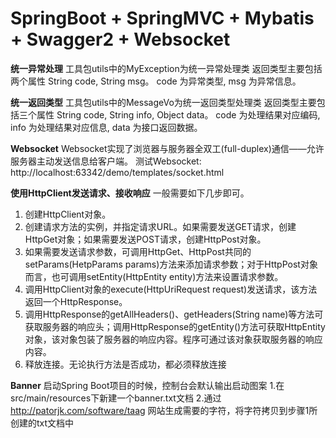 # SpringBoot + SpringMVC + Mybatis + Swagger2 + Websocket

**统一异常处理**
工具包utils中的MyException为统一异常处理类
返回类型主要包括两个属性 String code, String msg。
code 为异常类型,
msg 为异常信息。
  
**统一返回类型**
工具包utils中的MessageVo为统一返回类型处理类
返回类型主要包括三个属性 String code, String info, Object data。
code 为处理结果对应编码, 
info 为处理结果对应信息, 
data 为接口返回数据。

**Websocket**
Websocket实现了浏览器与服务器全双工(full-duplex)通信——允许服务器主动发送信息给客户端。
测试Websocket:
http://localhost:63342/demo/templates/socket.html

**使用HttpClient发送请求、接收响应**
一般需要如下几步即可。
1. 创建HttpClient对象。
2. 创建请求方法的实例，并指定请求URL。如果需要发送GET请求，创建HttpGet对象；如果需要发送POST请求，创建HttpPost对象。
3. 如果需要发送请求参数，可调用HttpGet、HttpPost共同的setParams(HetpParams params)方法来添加请求参数；对于HttpPost对象而言，也可调用setEntity(HttpEntity entity)方法来设置请求参数。
4. 调用HttpClient对象的execute(HttpUriRequest request)发送请求，该方法返回一个HttpResponse。
5. 调用HttpResponse的getAllHeaders()、getHeaders(String name)等方法可获取服务器的响应头；调用HttpResponse的getEntity()方法可获取HttpEntity对象，该对象包装了服务器的响应内容。程序可通过该对象获取服务器的响应内容。
6. 释放连接。无论执行方法是否成功，都必须释放连接

**Banner**
启动Spring Boot项目的时候，控制台会默认输出启动图案
1.在src/main/resources下新建一个banner.txt文档 
2.通过 http://patorjk.com/software/taag 网站生成需要的字符，将字符拷贝到步骤1所创建的txt文档中

